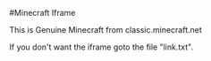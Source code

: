 #Minecraft Iframe

This is Genuine Minecraft from classic.minecraft.net

If you don't want the iframe goto the file "link.txt".
